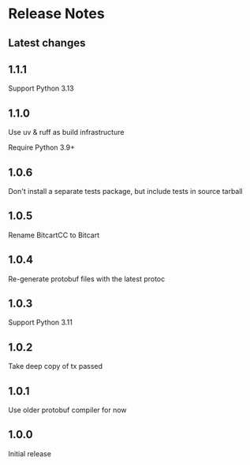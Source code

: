 # Release Notes

## Latest changes

## 1.1.1

Support Python 3.13

## 1.1.0

Use uv & ruff as build infrastructure

Require Python 3.9+

## 1.0.6

Don't install a separate tests package, but include tests in source tarball

## 1.0.5

Rename BitcartCC to Bitcart

## 1.0.4

Re-generate protobuf files with the latest protoc

## 1.0.3

Support Python 3.11

## 1.0.2

Take deep copy of tx passed

## 1.0.1

Use older protobuf compiler for now

## 1.0.0

Initial release
